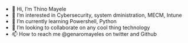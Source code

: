 - 👋 Hi, I’m Thino Mayele
- 👀 I’m interested in Cybersecurity, system dministration, MECM, Intune
- 🌱 I’m currently learning Powershell, Python
- 💞️ I’m looking to collaborate on any cool thing technology
- 📫 How to reach me @genaromayeles on twitter and Github

<!---
genaromayeles/genaromayeles is a ✨ special ✨ repository because its `README.md` (this file) appears on your GitHub profile.
You can click the Preview link to take a look at your changes.
--->
